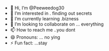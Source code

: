 - 👋 Hi, I’m @Peeweedog30
- 👀 I’m interested in . finding out secrets 
- 🌱 I’m currently learning .bizness
- 💞️ I’m looking to collaborate on ... everything 
- 📫 How to reach me ..you dont
- 😄 Pronouns: ... no ying
- ⚡ Fun fact: ...stay 

<!---
Peeweedog30/Peeweedog30 is a ✨ special ✨ repository because its `README.md` (this file) appears on your GitHub profile.
You can click the Preview link to take a look at your changes.
--->
